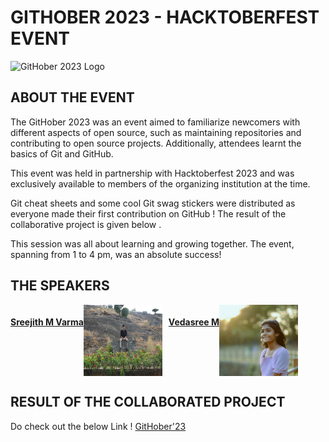 # GITHOBER 2023 - HACKTOBERFEST EVENT


![GitHober 2023 Logo](https://github.com/VedasreeM/Githober23/blob/main/githober_banner.png)


## ABOUT THE EVENT


The GitHober 2023 was an event aimed to familiarize newcomers with different aspects of open source, such as maintaining repositories and contributing to open source projects. Additionally, attendees learnt the basics of Git and GitHub.

This event was held in partnership with Hacktoberfest 2023 and was exclusively available to members of the organizing institution at the time.

Git cheat sheets and some cool Git swag stickers were distributed as everyone made their first contribution on GitHub ! The result of the collaborative project is given below .

This session was all about learning and growing together. The event, spanning from 1 to 4 pm, was an absolute success! 


## THE SPEAKERS


<div style="display: flex;">

  #### [Sreejith M Varma](https://github.com/SreejithMVarma)
  <img src="https://github.com/ASHISH-28-02/Githober2023/blob/main/images/Sreejith%20m%20varma.jpg" alt="Image 1" width="25%" style="margin-right: 10px;">

  #### [Vedasree M](https://github.com/VedasreeM)
  <img src="https://github.com/ASHISH-28-02/Githober2023/blob/main/images/Vedasree%20M.jpg" alt="Image 2" width="25%">
</div>


## RESULT OF THE COLLABORATED PROJECT

Do check out the below Link !
[GitHober'23](https://cse-cloud.github.io/githober2023/)

